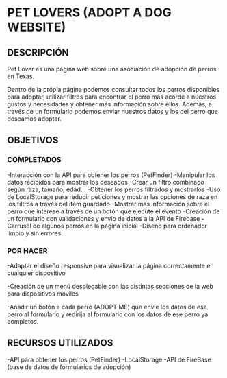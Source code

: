 # PET LOVERS (ADOPT A DOG WEBSITE)
 
## DESCRIPCIÓN
Pet Lover es una página web sobre una asociación de adopción de perros en Texas. 

Dentro de la própia página podemos consultar todos los perros disponibles para adoptar, utilizar filtros para encontrar el perro más acorde a nuestros gustos y necesidades y obtener más información sobre ellos. Además, a través de un formulario podemos enviar nuestros datos y los del perro que deseamos adoptar.

## OBJETIVOS

### COMPLETADOS

-Interacción con la API para obtener los perros (PetFinder)
-Manipular los datos recibidos para mostrar los deseados
-Crear un filtro combinado según raza, tamaño, edad... 
-Obtener los perros filtrados y mostrarlos
-Uso de LocalStorage para reducir peticiones y mostrar las opciones de raza en los filtros a través del item guardado
-Mostrar más información sobre el perro que interese a través de un botón que ejecute el evento
-Creación de un formulario con validaciones y envio de datos a la API de Firebase
-Carrusel de algunos perros en la página inicial
-Diseño para ordenador limpio y sin errores

### POR HACER

-Adaptar el diseño responsive para visualizar la página correctamente en cualquier dispositivo

-Creación de un menú desplegable con las distintas secciones de la web para dispositivos móviles

-Añadir un botón a cada perro (ADOPT ME) que envie los datos de ese perro al formulario y redirija al formulario con los datos de ese perro ya completos.

## RECURSOS UTILIZADOS

-API para obtener los perros (PetFinder)
-LocalStorage 
-API de FireBase (base de datos de formularios de adopción)


